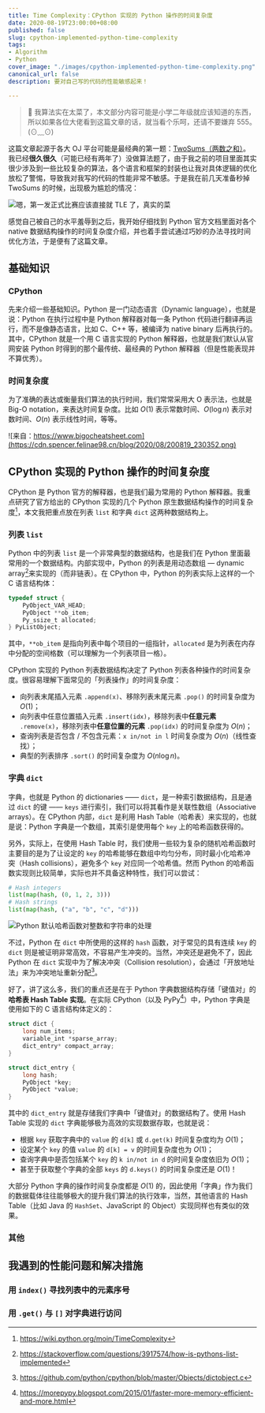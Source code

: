 ```yaml
---
title: Time Complexity：CPython 实现的 Python 操作的时间复杂度
date: 2020-08-19T23:00:00+08:00
published: false
slug: cpython-implemented-python-time-complexity
tags:
- Algorithm
- Python
cover_image: "./images/cpython-implemented-python-time-complexity.png"
canonical_url: false
description: 要对自己写的代码的性能敏感起来！

---
```

> 🧊 我算法实在太菜了，本文部分内容可能是小学二年级就应该知道的东西，所以如果各位大佬看到这篇文章的话，就当看个乐呵，还请不要嫌弃 555。(⊙﹏⊙)

这篇文章起源于各大 OJ 平台可能是最经典的第一题：[TwoSums（两数之和）](https://leetcode.com/problems/two-sum)。我已经**很久很久**（可能已经有两年了）没做算法题了，由于我之前的项目里面其实很少涉及到一些比较复杂的算法，各个语言和框架的封装也让我对具体逻辑的优化放松了警惕，导致我对我写的代码的性能非常不敏感。于是我在前几天准备秒掉 TwoSums 的时候，出现极为尴尬的情况：

![嗯，第一发正式比赛应该直接就 TLE 了，真实的菜](https://cdn.spencer.felinae98.cn/blog/2020/08/200819_223330.png)

感觉自己被自己的水平羞辱到之后，我开始仔细找到 Python 官方文档里面对各个 native 数据结构操作的时间复杂度介绍，并也着手尝试通过巧妙的办法寻找时间优化方法，于是便有了这篇文章。

## 基础知识

### CPython

先来介绍一些基础知识。Python 是一门动态语言（Dynamic language），也就是说：Python 在执行过程中是 Python 解释器对每一条 Python 代码进行翻译再运行，而不是像静态语言，比如 C、C++ 等，被编译为 native binary 后再执行的。其中，CPython 就是一个用 C 语言实现的 Python 解释器，也就是我们默认从官网安装 Python 时得到的那个最传统、最经典的 Python 解释器（但是性能表现并不算优秀）。

### 时间复杂度

为了准确的表达或衡量我们算法的执行时间，我们常常采用大 O 表示法，也就是 Big-O notation，来表达时间复杂度。比如 $O(1)$ 表示常数时间、$O(\log n)$ 表示对数时间、$O(n)$ 表示线性时间，等等。

![来自：https://www.bigocheatsheet.com](https://cdn.spencer.felinae98.cn/blog/2020/08/200819_230352.png)

## CPython 实现的 Python 操作的时间复杂度

CPython 是 Python 官方的解释器，也是我们最为常用的 Python 解释器。我重点研究了官方给出的 CPython 实现的几个 Python 原生数据结构操作的时间复杂度[^1]，本文我把重点放在列表 `list` 和字典 `dict` 这两种数据结构上。

### 列表 `list`

Python 中的列表 `list` 是一个非常典型的数据结构，也是我们在 Python 里面最常用的一个数据结构。内部实现中，Python 的列表是用动态数组 — dynamic array[^2]来实现的（而非链表）。在 CPython 中，Python 的列表实际上这样的一个 C 语言结构体：

```c
typedef struct {
    PyObject_VAR_HEAD;
    PyObject **ob_item;
    Py_ssize_t allocated;
} PyListObject;
```

其中，`**ob_item` 是指向列表中每个项目的一组指针，`allocated` 是为列表在内存中分配的空间格数（可以理解为一个列表项目一格）。

CPython 实现的 Python 列表数据结构决定了 Python 列表各种操作的时间复杂度。很容易理解下面常见的「列表操作」的时间复杂度：

* 向列表末尾插入元素 `.append(x)`、移除列表末尾元素 `.pop()` 的时间复杂度为 $O(1)$；
* 向列表中任意位置插入元素 `.insert(idx)`，移除列表中**任意元素** `.remove(x)`，移除列表中**任意位置的元素** `.pop(idx)` 的时间复杂度为 $O(n)$；
* 查询列表是否包含 / 不包含元素：`x in/not in l` 时间复杂度为 $O(n)$（线性查找）；
* 典型的列表排序 `.sort()` 的时间复杂度为 $O(n\log n)$。

### 字典 `dict`

字典，也就是 Python 的 dictionaries —— `dict`，是一种索引数据结构，且是通过 `dict` 的键 —— `keys` 进行索引，我们可以将其看作是关联性数组（Associative arrays）。在 CPython 内部，`dict` 是利用 Hash Table（哈希表）来实现的，也就是说：Python 字典是一个数组，其索引是使用每个 `key` 上的哈希函数获得的。

另外，实际上，在使用 Hash Table 时，我们使用一些较为复杂的随机哈希函数时主要目的是为了让设定的 `key` 的哈希能够在数组中均匀分布，同时最小化哈希冲突（Hash collisions），避免多个 `key` 对应同一个哈希值。然而 Python 的哈希函数实现则比较简单，实际也并不具备这种特性，我们可以尝试：

```python
# Hash integers
list(map(hash, (0, 1, 2, 3)))
# Hash strings
list(map(hash, ("a", "b", "c", "d")))
```

![Python 默认哈希函数对整数和字符串的处理](https://cdn.spencer.felinae98.cn/blog/2020/08/200820_000117.png)

不过，Python 在 `dict` 中所使用的这样的 `hash` 函数，对于常见的具有连续 `key` 的 `dict` 则是被证明非常高效，不容易产生冲突的。当然，冲突还是避免不了，因此 Python 在 `dict` 实现中为了解决冲突（Collision resolution），会通过「开放地址法」来为冲突地址重新分配[^3]。

好了，讲了这么多，我们的重点还是在于 Python 字典数据结构存储「键值对」的**哈希表 Hash Table 实现**。在实际 CPython（以及 PyPy[^4]）中，Python 字典是使用如下的 C 语言结构体定义的：

```c
struct dict {
    long num_items;
    variable_int *sparse_array;
    dict_entry* compact_array;
}

struct dict_entry {
    long hash;
    PyObject *key;
    PyObject *value;
}
```

其中的 `dict_entry` 就是存储我们字典中「键值对」的数据结构了。使用 Hash Table 实现的 `dict` 字典能够极为高效的实现数据存取，也就是说：

* 根据 `key` 获取字典中的 `value` 的 `d[k]` 或 `d.get(k)` 时间复杂度均为 $O(1)$；
* 设定某个 `key` 的值 `value` 的 `d[k] = v` 的时间复杂度也为 $O(1)$；
* 查询字典中是否包括某个 `key` 的 `k in/not in d` 的时间复杂度依旧为 $O(1)$；
* 甚至于获取整个字典的全部 `keys` 的 `d.keys()` 的时间复杂度还是 $O(1)$！

大部分 Python 字典的操作时间复杂度都是 $O(1)$ 的，因此使用「字典」作为我们的数据载体往往能够极大的提升我们算法的执行效率，当然，其他语言的 Hash Table（比如 Java 的 `HashSet`、JavaScript 的 Object）实现同样也有类似的效果。

### 其他

## 我遇到的性能问题和解决措施

### 用 `index()` 寻找列表中的元素序号

### 用 `.get()` 与 `[]` 对字典进行访问

[^1]: https://wiki.python.org/moin/TimeComplexity
[^2]: https://stackoverflow.com/questions/3917574/how-is-pythons-list-implemented
[^3]: https://github.com/python/cpython/blob/master/Objects/dictobject.c
[^4]: https://morepypy.blogspot.com/2015/01/faster-more-memory-efficient-and-more.html